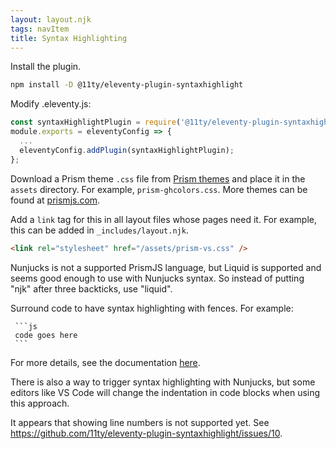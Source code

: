 ```yaml
---
layout: layout.njk
tags: navItem
title: Syntax Highlighting
---
```


Install the plugin.

```bash
npm install -D @11ty/eleventy-plugin-syntaxhighlight
```

Modify .eleventy.js:

```js
const syntaxHighlightPlugin = require('@11ty/eleventy-plugin-syntaxhighlight');
module.exports = eleventyConfig => {
  ...
  eleventyConfig.addPlugin(syntaxHighlightPlugin);
};
```

Download a Prism theme `.css` file from
[Prism themes](https://github.com/PrismJS/prism-themes)
and place it in the `assets` directory.
For example, `prism-ghcolors.css`.
More themes can be found at [prismjs.com](https://prismjs.com/).

Add a `link` tag for this in all layout files whose pages need it.
For example, this can be added in `_includes/layout.njk`.

```html
<link rel="stylesheet" href="/assets/prism-vs.css" />
```

Nunjucks is not a supported PrismJS language,
but Liquid is supported and seems good enough to use with Nunjucks syntax.
So instead of putting "njk" after three backticks, use "liquid".

Surround code to have syntax highlighting with fences.
For example:

````text
 ```js
 code goes here
 ```
````

For more details, see the documentation [here](https://www.11ty.dev/docs/plugins/syntaxhighlight/).

There is also a way to trigger syntax highlighting
with Nunjucks, but some editors like VS Code
will change the indentation in code blocks
when using this approach.

It appears that showing line numbers is not supported yet.
See <https://github.com/11ty/eleventy-plugin-syntaxhighlight/issues/10>.
